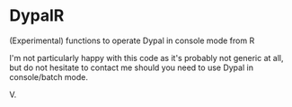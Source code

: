 DypalR
======

(Experimental) functions to operate Dypal in console mode from R


I'm not particularly happy with this code as it's probably not generic at all,
but do not hesitate to contact me should you need to use Dypal in console/batch mode.

V.
